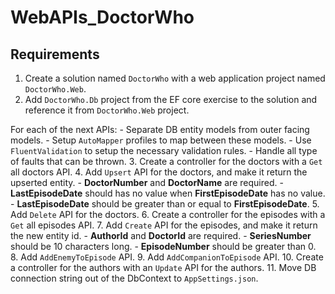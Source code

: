 # WebAPIs_DoctorWho

## Requirements

1. Create a solution named `DoctorWho` with a web application project named `DoctorWho.Web`.
2. Add `DoctorWho.Db` project from the EF core exercise to the solution and reference it from `DoctorWho.Web` project.

For each of the next APIs:
    - Separate DB entity models from outer facing models.
    - Setup `AutoMapper` profiles to map between these models.
    - Use `FluentValidation` to setup the necessary validation rules.
    - Handle all type of faults that can be thrown.
3. Create a controller for the doctors with a `Get` all doctors API.
4. Add `Upsert` API for the doctors, and make it return the upserted entity.
    - **DoctorNumber** and **DoctorName** are required.
    - **LastEpisodeDate** should has no value when **FirstEpisodeDate** has no value.
    - **LastEpisodeDate** should be greater than or equal to **FirstEpisodeDate**.
5. Add `Delete` API for the doctors.
6. Create a controller for the episodes with a `Get` all episodes API.
7. Add `Create` API for the episodes, and make it return the new entity id.
    - **AuthorId** and **DoctorId** are required.
    - **SeriesNumber** should be 10 characters long.
    - **EpisodeNumber** should be greater than 0.
8. Add `AddEnemyToEpisode` API.
9. Add `AddCompanionToEpisode` API.
10. Create a controller for the authors with an `Update` API for the authors.
11. Move DB connection string out of the DbContext to `AppSettings.json`.
